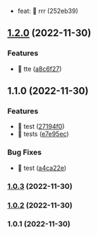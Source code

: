 

* feat: 🎸 rrr (252eb39)

## [1.2.0](https://github.com/HENDDJ/vue3-hooks-utils/compare/1.1.0...1.2.0) (2022-11-30)


### Features

* 🎸 tte ([a8c6f27](https://github.com/HENDDJ/vue3-hooks-utils/commit/a8c6f274ccd087f22a5ab7f060af76c121d8f3fb))

## 1.1.0 (2022-11-30)


### Features

* 🎸 test ([27194f0](https://github.com/HENDDJ/vue3-hooks-utils/commit/27194f0556fbff4d3ff6dcd544fe95fbee114020))
* 🎸 tests ([e7e95ec](https://github.com/HENDDJ/vue3-hooks-utils/commit/e7e95ec09d3c1a5f5444f3b05efe973774baef3d))


### Bug Fixes

* 🐛 test ([a4ca22e](https://github.com/HENDDJ/vue3-hooks-utils/commit/a4ca22e63c2110d171806de4e54142438b1b2092))

### [1.0.3](https://github.com/HENDDJ/vue3-hooks-utils/compare/1.0.2...1.0.3) (2022-11-30)

### [1.0.2](https://github.com/HENDDJ/vue3-hooks-utils/compare/1.0.1...1.0.2) (2022-11-30)

### 1.0.1 (2022-11-30)